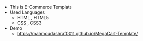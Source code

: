 - This is E-Commerce Template
- Used Languages
   - HTML , HTML5
   - CSS , CSS3
- Demo
    - https://mahmoudashraf0011.github.io/MegaCart-Template/
